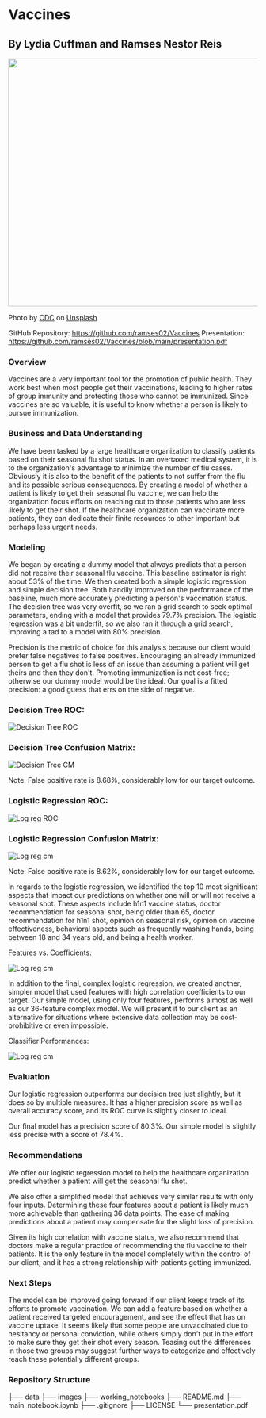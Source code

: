 # Vaccines
## By Lydia Cuffman and Ramses Nestor Reis

<p align="center">
  <img width="800" height="500" src="images/CDC_unsplash.jpg">
</p>
Photo by <a href="https://unsplash.com/@cdc?utm_source=unsplash&utm_medium=referral&utm_content=creditCopyText">CDC</a> on <a href="https://unsplash.com/photos/GZkhG_EvWfY?utm_source=unsplash&utm_medium=referral&utm_content=creditCopyText">Unsplash</a>
 
GitHub Repository: https://github.com/ramses02/Vaccines
Presentation: https://github.com/ramses02/Vaccines/blob/main/presentation.pdf

### Overview 
Vaccines are a very important tool for the promotion of public health. They work best when most people get their vaccinations, leading to higher rates of group immunity and protecting those who cannot be immunized. Since vaccines are so valuable, it is useful to know whether a person is likely to pursue immunization.

### Business and Data Understanding
We have been tasked by a large healthcare organization to classify patients based on their seasonal flu shot status. In an overtaxed medical system, it is to the organization's advantage to minimize the number of flu cases. Obviously it is also to the benefit of the patients to not suffer from the flu and its possible serious consequences. By creating a model of whether a patient is likely to get their seasonal flu vaccine, we can help the organization focus efforts on reaching out to those patients who are less likely to get their shot. If the healthcare organization can vaccinate more patients, they can dedicate their finite resources to other important but perhaps less urgent needs.

### Modeling
We began by creating a dummy model that always predicts that a person did not receive their seasonal flu vaccine. This baseline estimator is right about 53% of the time.
We then created both a simple logistic regression and simple decision tree. Both handily improved on the performance of the baseline, much more accurately predicting a person's vaccination status. The decision tree was very overfit, so we ran a grid search to seek optimal parameters, ending with a model that provides 79.7% precision. The logistic regression was a bit underfit, so we also ran it through a grid search, improving a tad to a model with 80% precision.

Precision is the metric of choice for this analysis because our client would prefer false negatives to false positives. Encouraging an already immunized person to get a flu shot is less of an issue than assuming a patient will get theirs and then they don't. Promoting immunization is not cost-free; otherwise our dummy model would be the ideal. Our goal is a fitted precision: a good guess that errs on the side of negative.



### Decision Tree ROC:

![Decision Tree ROC](images/ROCtree.png)

### Decision Tree Confusion Matrix:

![Decision Tree CM](images/conftree.png)

Note: False positive rate is 8.68%, considerably low for our target outcome.

### Logistic Regression ROC:

![Log reg ROC](images/final_log_AUC.png)

### Logistic Regression Confusion Matrix:

![Log reg cm](images/confreg.png)

Note: False positive rate is 8.62%, considerably low for our target outcome.

In regards to the logistic regression, we identified the top 10 most significant aspects that impact our predictions on whether one will or will not receive a seasonal shot. These aspects include h1n1 vaccine status, doctor recommendation for seasonal shot, being older than 65, doctor recommendation for h1n1 shot, opinion on seasonal risk, opinion on vaccine effectiveness, behavioral aspects such as frequently washing hands, being between 18 and 34 years old, and being a health worker.

Features vs. Coefficients:

![Log reg cm](images/features.png)

In addition to the final, complex logistic regression, we created another, simpler model that used features with high correlation coefficients to our target. Our simple model, using only four features, performs almost as well as our 36-feature complex model. We will present it to our client as an alternative for situations where extensive data collection may be cost-prohibitive or even impossible.

Classifier Performances:

![Log reg cm](images/classifier.png)

### Evaluation
Our logistic regression outperforms our decision tree just slightly, but it does so by multiple measures. It has a higher precision score as well as overall accuracy score, and its ROC curve is slightly closer to ideal.

Our final model has a precision score of 80.3%. Our simple model is slightly less precise with a score of 78.4%.

### Recommendations
We offer our logistic regression model to help the healthcare organization predict whether a patient will get the seasonal flu shot.

We also offer a simplified model that achieves very similar results with only four inputs. Determining these four features about a patient is likely much more achievable than gathering 36 data points. The ease of making predictions about a patient may compensate for the slight loss of precision.

Given its high correlation with vaccine status, we also recommend that doctors make a regular practice of recommending the flu vaccine to their patients. It is the only feature in the model completely within the control of our client, and it has a strong relationship with patients getting immunized.

### Next Steps
The model can be improved going forward if our client keeps track of its efforts to promote vaccination. We can add a feature based on whether a patient received targeted encouragement, and see the effect that has on vaccine uptake. It seems likely that some people are unvaccinated due to hesitancy or personal conviction, while others simply don't put in the effort to make sure they get their shot every season. Teasing out the differences in those two groups may suggest further ways to categorize and effectively reach these potentially different groups.

### Repository Structure
├── data
├── images
├── working_notebooks
├── README.md
├── main_notebook.ipynb
├── .gitignore
├── LICENSE
└── presentation.pdf
